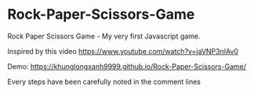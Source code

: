 # Rock-Paper-Scissors-Game
Rock Paper Scissors Game - My very first Javascript game. 

Inspired by this video https://www.youtube.com/watch?v=jaVNP3nIAv0

Demo: https://khunglongxanh9999.github.io/Rock-Paper-Scissors-Game/

Every steps have been carefully noted in the comment lines 
